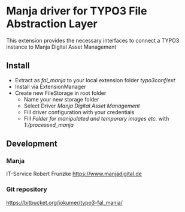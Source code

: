 # Manja driver for TYPO3 File Abstraction Layer

This extension provides the necessary interfaces to connect a TYPO3 instance to Manja Digital Asset Management

## Install

* Extract as _fal_manja_ to your local extension folder _typo3conf/ext_
* Install via ExtensionManager
* Create new FileStorage in root folder
  * Name your new storage folder
  * Select Driver _Manja Digital Asset Management_
  * Fill driver configuration with your credentials
  * Fill _Folder for manipulated and temporary images etc._ with _1:/_processed_manja__

## Development

### Manja

IT-Service Robert Frunzke https://www.manjadigital.de

### Git repository

https://bitbucket.org/jokumer/typo3-fal_manja/